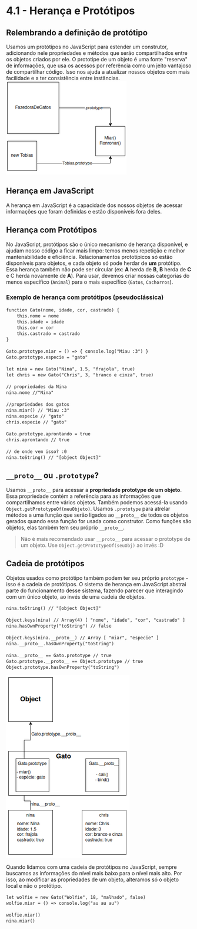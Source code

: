 # 4.1 - Herança e Protótipos

## Relembrando a definição de protótipo
Usamos um protótipos no JavaScript para estender um construtor, adicionando nele propriedades e métodos que serão compartilhados entre os objetos criados por ele. O prototipe de um objeto é uma fonte "reserva" de informações, que usa os acessos por referência como um jeito vantajoso de compartilhar código. Isso nos ajuda a atualizar nossos objetos com mais facilidade e a ter consistência entre instâncias.
![Diagrama de instanciação prototipal](../Assets/figura-instanc-proto.png)

## Herança em JavaScript
A herança em JavaScript é a capacidade dos nossos objetos de acessar informações que foram definidas e estão disponíveis fora deles.

## Herança com Protótipos
No JavaScript, protótipos são o único mecanismo de herança disponível, e ajudam nosso código a ficar mais limpo: temos menos repetição e melhor mantenabilidade e eficiência. Relacionamentos prototípicos só estão disponíveis para objetos, e cada objeto só pode herdar de **um** protótipo. Essa herança também não pode ser circular (ex: **A** herda de **B**, **B** herda de **C** e C herda novamente de **A**).
Para usar, devemos criar nossas categorias do menos específico (`Animal`) para o mais específico (`Gatos`, `Cachorros`).

### Exemplo de herança com protótipos (pseudoclássica)
```
function Gato(nome, idade, cor, castrado) {
    this.nome = nome
    this.idade = idade
    this.cor = cor
    this.castrado = castrado
}

Gato.prototype.miar = () => { console.log("Miau :3") }
Gato.prototype.especie = "gato"

let nina = new Gato("Nina", 1.5, "frajola", true)
let chris = new Gato("Chris", 3, "branco e cinza", true)

// propriedades da Nina
nina.nome //"Nina"

//propriedades dos gatos
nina.miar() // "Miau :3"
nina.especie // "gato"
chris.especie // "gato"

Gato.prototype.aprontando = true
chris.aprontando // true

// de onde vem isso? :0
nina.toString() // "[object Object]"
```

## `__proto__` ou `.prototype`?
 Usamos `__proto__` para acessar a **propriedade prototype de um objeto**. Essa propriedade contém a referência para as informações que compartilhamos entre vários objetos. Também podemos acessá-la usando `Object.getPrototypeOf(meuObjeto)`.
 Usamos `.prototype` para atrelar métodos a uma função que serão ligados ao `__proto__` de todos os objetos gerados quando essa função for usada como construtor. Como funções são objetos, elas também tem seu próprio `__proto__`.

 > Não é mais recomendado usar `__proto__` para acessar o prototype de um objeto. Use `Object.getPrototypeOf(seuObj)` ao invés :D

## Cadeia de protótipos
Objetos usados como protótipo também podem ter seu próprio `prototype` - isso é a cadeia de protótipos. O sistema de herança em JavaScript abstrai parte do funcionamento desse sistema, fazendo parecer que interagindo com um único objeto, ao invés de uma cadeia de objetos.

```
nina.toString() // "[object Object]"

Object.keys(nina) // Array(4) [ "nome", "idade", "cor", "castrado" ]
nina.hasOwnProperty("toString") // false

Object.keys(nina.__proto__) // Array [ "miar", "especie" ]
nina.__proto__.hasOwnProperty("toString")

nina.__proto__ == Gato.prototype // true
Gato.prototype.__proto__ == Object.prototype // true
Object.prototype.hasOwnProperty("toString")
```
![Figura ilustrando a cadeia de protótipos](../Assets/figura-cadeia-prototipos.png)

Quando lidamos com uma cadeia de protótipos no JavaScript, sempre buscamos as informações do nível mais baixo para o nível mais alto. Por isso, ao modificar as propriedades de um objeto, alteramos só o objeto local e não o protótipo.

```
let wolfie = new Gato("Wolfie", 18, "malhado", false)
wolfie.miar = () => console.log("au au au")

wolfie.miar()
nina.miar()
```